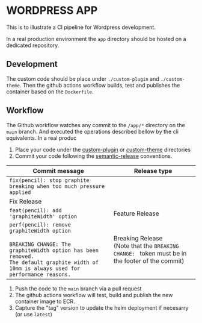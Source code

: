 # WORDPRESS APP

This is to illustrate a CI pipeline for Wordpress development.

In a real production environment the `app` directory should be hosted on a dedicated repository.

## Development

The custom code should be place under `./custom-plugin` and `./custom-theme`. Then the github actions workflow builds, test and publishes the container based on the `Dockerfile`.

## Workflow

The Github workflow watches any commit to the `/app/*` directory on the `main` branch. And executed the operations described bellow by the cli equivalents. In a real produc

1. Place your code under the [custom-plugin](./custom-plugin/) or [custom-theme](./custom-theme/) directories
2. Commit your code following the [semantic-release](https://github.com/semantic-release/semantic-release) conventions.

| Commit message                                                                                                                                                                                   | Release type                                                                                          |
| ------------------------------------------------------------------------------------------------------------------------------------------------------------------------------------------------ | ----------------------------------------------------------------------------------------------------- |
| `fix(pencil): stop graphite breaking when too much pressure applied`                                                                                                                             |
| Fix Release                                                                                                                                                                                      |
| `feat(pencil): add 'graphiteWidth' option`                                                                                                                                                       | Feature Release                                                                                       |
| `perf(pencil): remove graphiteWidth option`<br><br>`BREAKING CHANGE: The graphiteWidth option has been removed.`<br>`The default graphite width of 10mm is always used for performance reasons.` | Breaking Release <br /> (Note that the `BREAKING CHANGE: ` token must be in the footer of the commit) |

1. Push the code to the `main` branch via a pull request
2. The github actions workflow will test, build and publish the new container image to ECR.
3. Capture the "tag" version to update the helm deployment if necesarry (or use `latest`)